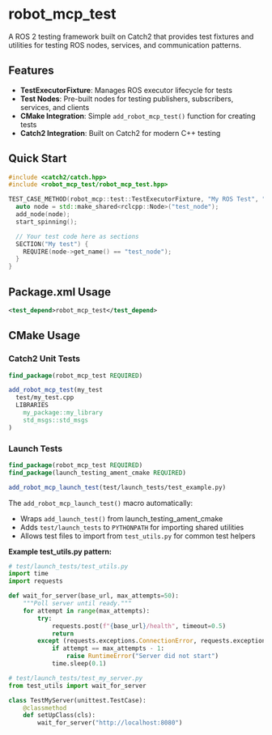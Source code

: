 # robot_mcp_test

A ROS 2 testing framework built on Catch2 that provides test fixtures and utilities for testing ROS nodes, services, and communication patterns.

## Features

- **TestExecutorFixture**: Manages ROS executor lifecycle for tests
- **Test Nodes**: Pre-built nodes for testing publishers, subscribers, services, and clients
- **CMake Integration**: Simple `add_robot_mcp_test()` function for creating tests
- **Catch2 Integration**: Built on Catch2 for modern C++ testing

## Quick Start

```cpp
#include <catch2/catch.hpp>
#include <robot_mcp_test/robot_mcp_test.hpp>

TEST_CASE_METHOD(robot_mcp::test::TestExecutorFixture, "My ROS Test", "[ros]") {
  auto node = std::make_shared<rclcpp::Node>("test_node");
  add_node(node);
  start_spinning();

  // Your test code here as sections
  SECTION("My test") {
    REQUIRE(node->get_name() == "test_node");
  }
}
```

## Package.xml Usage

```xml
<test_depend>robot_mcp_test</test_depend>
```

## CMake Usage

### Catch2 Unit Tests

```cmake
find_package(robot_mcp_test REQUIRED)

add_robot_mcp_test(my_test
  test/my_test.cpp
  LIBRARIES
    my_package::my_library
    std_msgs::std_msgs
)
```

### Launch Tests

```cmake
find_package(robot_mcp_test REQUIRED)
find_package(launch_testing_ament_cmake REQUIRED)

add_robot_mcp_launch_test(test/launch_tests/test_example.py)
```

The `add_robot_mcp_launch_test()` macro automatically:
- Wraps `add_launch_test()` from launch_testing_ament_cmake
- Adds `test/launch_tests` to `PYTHONPATH` for importing shared utilities
- Allows test files to import from `test_utils.py` for common test helpers

**Example test_utils.py pattern:**

```python
# test/launch_tests/test_utils.py
import time
import requests

def wait_for_server(base_url, max_attempts=50):
    """Poll server until ready."""
    for attempt in range(max_attempts):
        try:
            requests.post(f"{base_url}/health", timeout=0.5)
            return
        except (requests.exceptions.ConnectionError, requests.exceptions.Timeout):
            if attempt == max_attempts - 1:
                raise RuntimeError("Server did not start")
            time.sleep(0.1)

# test/launch_tests/test_my_server.py
from test_utils import wait_for_server

class TestMyServer(unittest.TestCase):
    @classmethod
    def setUpClass(cls):
        wait_for_server("http://localhost:8080")
```
